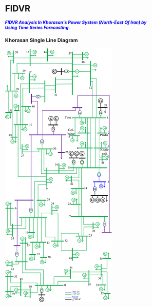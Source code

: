 # FIDVR
##### <font color=blue>FIDVR Analysis In Khorasan's Power System (North-East Of Iran) by Using Time Series Forecasting.</font>

### Khorasan Single Line Diagram
![](/Khorasan%202.png "Title: khorasan SLD")
